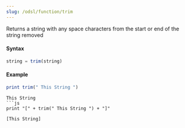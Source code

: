 ```yaml
---
slug: /odsl/function/trim
---
```

Returns a string with any space characters from the start or end of the string removed

#### Syntax

```js
string = trim(string)
```

#### Example

```js
print trim(" This String ")
```
```
This String
```js
print "[" + trim(" This String ") + "]"
```
```
[This String]
```
